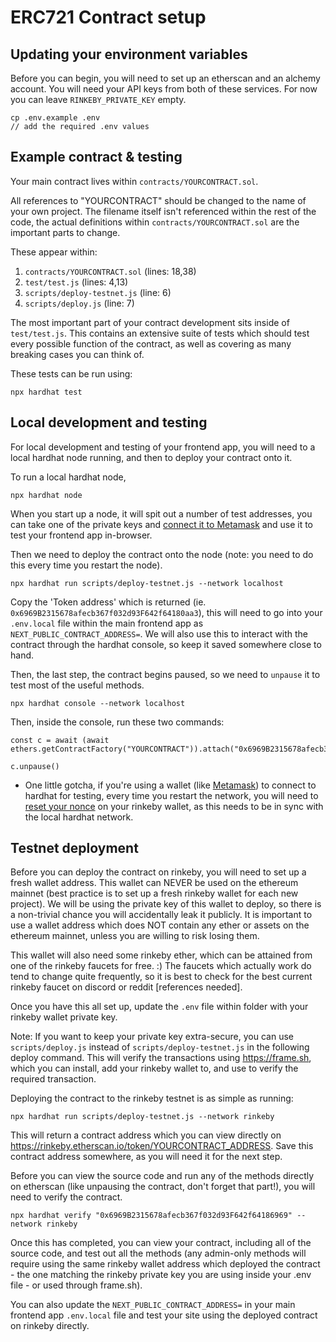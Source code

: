 # ERC721 Contract setup

## Updating your environment variables

Before you can begin, you will need to set up an etherscan and an alchemy account.
You will need your API keys from both of these services. For now you can leave `RINKEBY_PRIVATE_KEY` empty.

```shell
cp .env.example .env
// add the required .env values
```


## Example contract & testing

Your main contract lives within `contracts/YOURCONTRACT.sol`.

All references to "YOURCONTRACT" should be changed to the name of your own project.
The filename itself isn't referenced within the rest of the code, the actual definitions within `contracts/YOURCONTRACT.sol` are the important parts to change.

These appear within:
1. `contracts/YOURCONTRACT.sol` (lines: 18,38)
2. `test/test.js` (lines: 4,13)
3. `scripts/deploy-testnet.js` (line: 6)
4. `scripts/deploy.js` (line: 7)

The most important part of your contract development sits inside of `test/test.js`.
This contains an extensive suite of tests which should test every possible function of the contract, as well as covering as many breaking cases you can think of.

These tests can be run using:
```shell
npx hardhat test
```

## Local development and testing

For local development and testing of your frontend app, you will need to a local hardhat node running, and then to deploy your contract onto it.

To run a local hardhat node,

```shell
npx hardhat node
```

When you start up a node, it will spit out a number of test addresses, you can take one of the private keys and [connect it to Metamask](https://stackoverflow.com/questions/68814078/how-do-i-add-ether-to-my-localhost-metamask-wallet-with-hardhat) and use it to test your frontend app in-browser.

Then we need to deploy the contract onto the node (note: you need to do this every time you restart the node).

```shell
npx hardhat run scripts/deploy-testnet.js --network localhost
```

Copy the 'Token address' which is returned (ie. `0x6969B2315678afecb367f032d93F642f64180aa3`), this will need to go into your `.env.local` file within the main frontend app as `NEXT_PUBLIC_CONTRACT_ADDRESS=`. We will also use this to interact with the contract through the hardhat console, so keep it saved somewhere close to hand.

Then, the last step, the contract begins paused, so we need to `unpause` it to test most of the useful methods.

```shell
npx hardhat console --network localhost
```

Then, inside the console, run these two commands:

```shell
const c = await (await ethers.getContractFactory("YOURCONTRACT")).attach("0x6969B2315678afecb367f032d93F642f64180aa3")
```

```shell
c.unpause()
```

* One little gotcha, if you're using a wallet (like [Metamask](https://support.chainstack.com/hc/en-us/articles/4408642503449-Using-MetaMask-with-a-Hardhat-node)) to connect to hardhat for testing, every time you restart the network, you will need to [reset your nonce](https://medium.com/singapore-blockchain-dapps/reset-metamask-nonce-766dd4c27ca8) on your rinkeby wallet, as this needs to be in sync with the local hardhat network.

## Testnet deployment

Before you can deploy the contract on rinkeby, you will need to set up a fresh wallet address. This wallet can NEVER be used on the ethereum mainnet (best practice is to set up a fresh rinkeby wallet for each new project). We will be using the private key of this wallet to deploy, so there is a non-trivial chance you will accidentally leak it publicly. It is important to use a wallet address which does NOT contain any ether or assets on the ethereum mainnet, unless you are willing to risk losing them.

This wallet will also need some rinkeby ether, which can be attained from one of the rinkeby faucets for free. :)
The faucets which actually work do tend to change quite frequently, so it is best to check for the best current rinkeby faucet on discord or reddit [references needed].

Once you have this all set up, update the `.env` file within folder with your rinkeby wallet private key.

Note: If you want to keep your private key extra-secure, you can use `scripts/deploy.js` instead of `scripts/deploy-testnet.js` in the following deploy command. This will verify the transactions using <https://frame.sh>, which you can install, add your rinkeby wallet to, and use to verify the required transaction.

Deploying the contract to the rinkeby testnet is as simple as running:

```shell
npx hardhat run scripts/deploy-testnet.js --network rinkeby
```

This will return a contract address which you can view directly on <https://rinkeby.etherscan.io/token/YOURCONTRACT_ADDRESS>. Save this contract address somewhere, as you will need it for the next step.

Before you can view the source code and run any of the methods directly on etherscan (like unpausing the contract, don't forget that part!), you will need to verify the contract.

```shell
npx hardhat verify "0x6969B2315678afecb367f032d93F642f64186969" --network rinkeby
```

Once this has completed, you can view your contract, including all of the source code, and test out all the methods (any admin-only methods will require using the same rinkeby wallet address which deployed the contract - the one matching the rinkeby private key you are using inside your .env file - or used through frame.sh).

You can also update the `NEXT_PUBLIC_CONTRACT_ADDRESS=` in your main frontend app `.env.local` file and test your site using the deployed contract on rinkeby directly.
